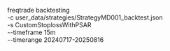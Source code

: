 freqtrade backtesting \
  -c user_data/strategies/StrategyMD001_backtest.json \
  -s CustomStoplossWithPSAR \
  --timeframe 15m \
  --timerange 20240717-20250816